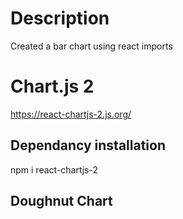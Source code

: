 # Description
Created a bar chart using react imports

# Chart.js 2

https://react-chartjs-2.js.org/

## Dependancy installation

npm i react-chartjs-2

## Doughnut Chart

